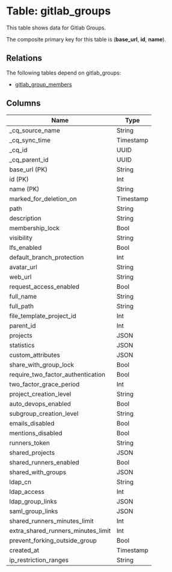 # Table: gitlab_groups

This table shows data for Gitlab Groups.

The composite primary key for this table is (**base_url**, **id**, **name**).

## Relations

The following tables depend on gitlab_groups:
  - [gitlab_group_members](gitlab_group_members)

## Columns

| Name          | Type          |
| ------------- | ------------- |
|_cq_source_name|String|
|_cq_sync_time|Timestamp|
|_cq_id|UUID|
|_cq_parent_id|UUID|
|base_url (PK)|String|
|id (PK)|Int|
|name (PK)|String|
|marked_for_deletion_on|Timestamp|
|path|String|
|description|String|
|membership_lock|Bool|
|visibility|String|
|lfs_enabled|Bool|
|default_branch_protection|Int|
|avatar_url|String|
|web_url|String|
|request_access_enabled|Bool|
|full_name|String|
|full_path|String|
|file_template_project_id|Int|
|parent_id|Int|
|projects|JSON|
|statistics|JSON|
|custom_attributes|JSON|
|share_with_group_lock|Bool|
|require_two_factor_authentication|Bool|
|two_factor_grace_period|Int|
|project_creation_level|String|
|auto_devops_enabled|Bool|
|subgroup_creation_level|String|
|emails_disabled|Bool|
|mentions_disabled|Bool|
|runners_token|String|
|shared_projects|JSON|
|shared_runners_enabled|Bool|
|shared_with_groups|JSON|
|ldap_cn|String|
|ldap_access|Int|
|ldap_group_links|JSON|
|saml_group_links|JSON|
|shared_runners_minutes_limit|Int|
|extra_shared_runners_minutes_limit|Int|
|prevent_forking_outside_group|Bool|
|created_at|Timestamp|
|ip_restriction_ranges|String|